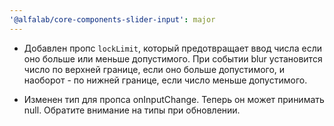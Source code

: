 ```yaml
---
'@alfalab/core-components-slider-input': major
---
```


- Добавлен пропс `lockLimit`, который предотвращает ввод числа если оно больше или меньше допустимого.
При событии blur установится число по верхней границе, если оно больше допустимого, и наоборот - по нижней границе, если число меньше допустимого.

- Изменен тип для пропса onInputChange. Теперь он может принимать null. Обратите внимание на типы при обновлении.
